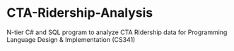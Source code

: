 # CTA-Ridership-Analysis
N-tier C# and SQL program to analyze CTA Ridership data for Programming Language Design &amp; Implementation (CS341)
